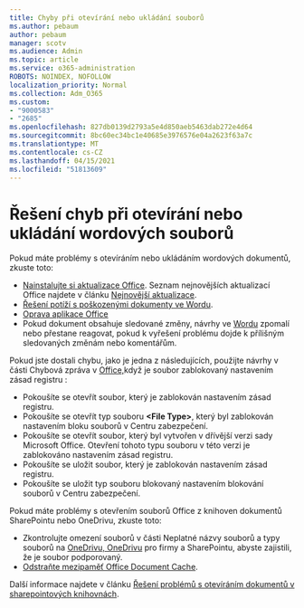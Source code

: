 ```yaml
---
title: Chyby při otevírání nebo ukládání souborů
ms.author: pebaum
author: pebaum
manager: scotv
ms.audience: Admin
ms.topic: article
ms.service: o365-administration
ROBOTS: NOINDEX, NOFOLLOW
localization_priority: Normal
ms.collection: Adm_O365
ms.custom:
- "9000583"
- "2685"
ms.openlocfilehash: 827db0139d2793a5e4d850aeb5463dab272e4d64
ms.sourcegitcommit: 8bc60ec34bc1e40685e3976576e04a2623f63a7c
ms.translationtype: MT
ms.contentlocale: cs-CZ
ms.lasthandoff: 04/15/2021
ms.locfileid: "51813609"
---
```

# <a name="resolve-errors-opening-or-saving-word-files"></a>Řešení chyb při otevírání nebo ukládání wordových souborů

Pokud máte problémy s otevíráním nebo ukládáním wordových dokumentů, zkuste toto:

- [Nainstalujte si aktualizace Office](https://support.office.com/article/2ab296f3-7f03-43a2-8e50-46de917611c5). Seznam nejnovějších aktualizací Office najdete v článku [Nejnovější aktualizace](https://docs.microsoft.com/officeupdates/office-updates-msi).
- [Řešení potíží s poškozenými dokumenty ve Wordu](https://docs.microsoft.com/office/troubleshoot/word/damaged-documents-in-word).
- [Oprava aplikace Office](https://support.office.com/Article/Repair-an-Office-application-7821d4b6-7c1d-4205-aa0e-a6b40c5bb88b)
- Pokud dokument obsahuje sledované změny, návrhy ve [Wordu](https://docs.microsoft.com/office/troubleshoot/word/word-stops-responding) zpomalí nebo přestane reagovat, pokud k vyřešení problému dojde k přílišným sledovaných změnám nebo komentářům.

Pokud jste dostali chybu, jako je jedna z následujících, použijte návrhy v části Chybová zpráva v [Office,](https://docs.microsoft.com/office/troubleshoot/settings/file-blocked-in-office)když je soubor zablokovaný nastavením zásad registru :

- Pokoušíte se otevřít soubor, který je zablokován nastavením zásad registru.
- Pokoušíte se otevřít typ souboru **\<File Type\>**, který byl zablokován nastavením bloku souborů v Centru zabezpečení.
- Pokoušíte se otevřít soubor, který byl vytvořen v dřívější verzi sady Microsoft Office. Otevření tohoto typu souboru v této verzi je zablokováno nastavením zásad registru.
- Pokoušíte se uložit soubor, který je zablokován nastavením zásad registru.
- Pokoušíte se uložit typ souboru blokovaný nastavením blokování souborů v Centru zabezpečení.

Pokud máte problémy s otevřením souborů Office z knihoven dokumentů SharePointu nebo OneDrivu, zkuste toto:

- Zkontrolujte omezení souborů v části Neplatné názvy souborů a typy souborů na [OneDrivu, OneDrivu](https://support.office.com/article/64883a5d-228e-48f5-b3d2-eb39e07630fa) pro firmy a SharePointu, abyste zajistili, že je soubor podporovaný. 
- [Odstraňte mezipaměť Office Document Cache](https://support.office.com/article/b1d3765e-d71b-4bb8-99ca-acd22c42995d
). 

Další informace najdete v článku [Řešení problémů s otevíráním dokumentů v sharepointových knihovnách](https://support.office.com/article/31329fa1-4ad0-47fc-95d8-bb0c5b12a536).
